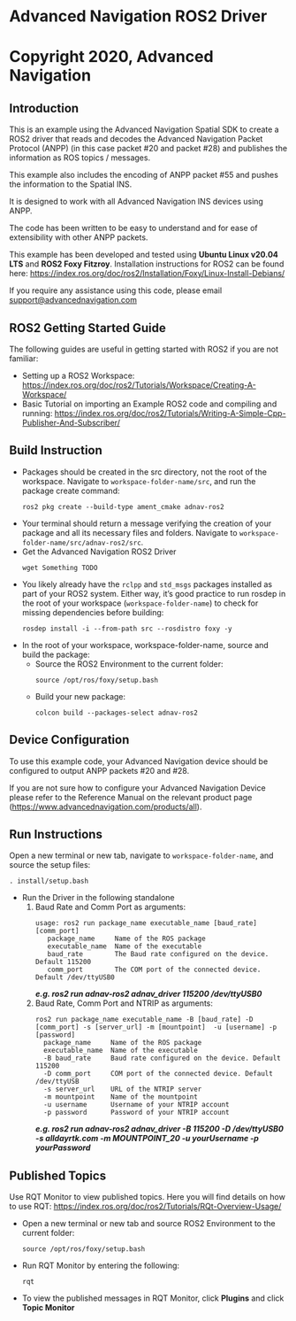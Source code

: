 # Advanced Navigation ROS2 Driver
# Copyright 2020, Advanced Navigation




## Introduction

This is an example using the Advanced Navigation Spatial SDK to create a ROS2 driver that reads and decodes the Advanced Navigation Packet Protocol (ANPP) (in this case packet #20 and packet #28) and publishes the information as ROS topics / messages. 

This example also includes the encoding of ANPP packet #55 and pushes the information to the Spatial INS.

It is designed to work with all Advanced Navigation INS devices using ANPP.

The code has been written to be easy to understand and for ease of extensibility with other ANPP packets.

This example has been developed and tested using **Ubuntu Linux v20.04 LTS** and **ROS2 Foxy Fitzroy**. Installation instructions for ROS2 can be found here: https://index.ros.org/doc/ros2/Installation/Foxy/Linux-Install-Debians/

If you require any assistance using this code, please email support@advancednavigation.com



## ROS2 Getting Started Guide

The following guides are useful in getting started with ROS2 if you are not familiar:

- Setting up a ROS2 Workspace: https://index.ros.org/doc/ros2/Tutorials/Workspace/Creating-A-Workspace/
- Basic Tutorial on importing an Example ROS2 code and compiling and running: https://index.ros.org/doc/ros2/Tutorials/Writing-A-Simple-Cpp-Publisher-And-Subscriber/


## Build Instruction

- Packages should be created in the src directory, not the root of the workspace. Navigate to `workspace-folder-name/src`, and run the package create command: 
  ```
  ros2 pkg create --build-type ament_cmake adnav-ros2
  ```
- Your terminal should return a message verifying the creation of your package and all its necessary files and folders. Navigate to `workspace-folder-name/src/adnav-ros2/src`.
- Get the Advanced Navigation ROS2 Driver   
  ```
  wget Something TODO
  ```
- You likely already have the `rclpp` and `std_msgs` packages installed as part of your ROS2 system. Either way, it’s good practice to run rosdep in the root of your workspace (`workspace-folder-name`) to check for missing dependencies before building:
  ```
  rosdep install -i --from-path src --rosdistro foxy -y
  ```
- In the root of your workspace, workspace-folder-name, source and build the package:
  - Source the ROS2 Environment to the current folder:
    ```
    source /opt/ros/foxy/setup.bash
    ```
  - Build your new package:
    ```
    colcon build --packages-select adnav-ros2
    ```

## Device Configuration

To use this example code, your Advanced Navigation device should be configured to output ANPP packets #20 and #28.

If you are not sure how to configure your Advanced Navigation Device please refer to the Reference Manual on the relevant product page (https://www.advancednavigation.com/products/all). 



## Run Instructions

Open a new terminal or new tab, navigate to `workspace-folder-name`, and source the setup files:
```
. install/setup.bash
```

- Run the Driver in the following standalone
  1. Baud Rate and Comm Port as arguments:
     ```
     usage: ros2 run package_name executable_name [baud_rate] [comm_port]
        package_name     Name of the ROS package
        executable_name  Name of the executable
        baud_rate        The Baud rate configured on the device. Default 115200
        comm_port        The COM port of the connected device. Default /dev/ttyUSB0
     ```
     ***e.g. ros2 run adnav-ros2 adnav_driver 115200 /dev/ttyUSB0***
  2. Baud Rate, Comm Port and NTRIP as arguments:
     ```
     ros2 run package_name executable_name -B [baud_rate] -D [comm_port] -s [server_url] -m [mountpoint]  -u [username] -p [password]
       package_name     Name of the ROS package
       executable_name  Name of the executable
       -B baud_rate     Baud rate configured on the device. Default 115200
       -D comm_port     COM port of the connected device. Default /dev/ttyUSB
       -s server_url    URL of the NTRIP server
       -m mountpoint    Name of the mountpoint
       -u username      Username of your NTRIP account
       -p password      Password of your NTRIP account 
     ```
     ***e.g. ros2 run adnav-ros2 adnav_driver -B 115200 -D /dev/ttyUSB0 -s alldayrtk.com -m MOUNTPOINT_20  -u yourUsername -p yourPassword***


## Published Topics
Use RQT Monitor to view published topics. Here you will find details on how to use RQT: https://index.ros.org/doc/ros2/Tutorials/RQt-Overview-Usage/
- Open a new terminal or new tab and source ROS2 Environment to the current folder:
  ```
  source /opt/ros/foxy/setup.bash
  ```
- Run RQT Monitor by entering the following:
  ```
  rqt
  ```
- To view the published messages in RQT Monitor, click **Plugins** and click **Topic Monitor**